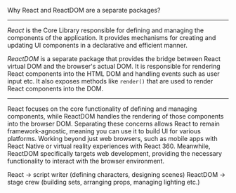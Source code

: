 Why React and ReactDOM are a separate packages?

---

*React* is the Core Library responsible for defining and managing the components of the application. It provides mechanisms for creating and updating UI components in a declarative and efficient manner.

*ReactDOM* is a separate package that provides the bridge between React virtual DOM and the browser's actual DOM. It is responsible for rendering React components into the HTML DOM and handling events such as user input etc. It also exposes methods like `render()` that are used to render React components into the DOM.

---

React focuses on the core functionality of defining and managing components, while ReactDOM handles the rendering of those components into the browser DOM.
Separating these concerns allows React to remain framework-agnostic, meaning you can use it to build UI for various platforms.
Working beyond just web browsers, such as mobile apps with React Native or virtual reality experiences with React 360.
Meanwhile, ReactDOM specifically targets web development, providing the necessary functionality to interact with the browser environment.

React -> script writer (defining characters, designing scenes)
ReactDOM -> stage crew (building sets, arranging props, managing lighting etc.)